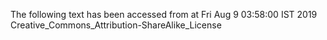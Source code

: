 The following text has been accessed from at Fri Aug 9 03:58:00 IST 2019
Creative_Commons_Attribution-ShareAlike_License
